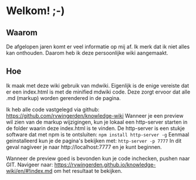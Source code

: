 # Welkom! ;-)


## Waarom

De afgelopen jaren komt er veel informatie op mij af. Ik merk dat ik niet alles kan onthouden.
Daarom heb ik deze persoonlijke wiki aangemaakt.

## Hoe

Ik maak met deze wiki gebruik van mdwiki.
Eigenlijk is de enige vereiste dat er een index.html is met de minified mdwiki code.
Deze zorgt ervoor dat alle .md (markup) worden gerendered in de pagina.

Ik heb alle code vastgelegd via github: https://github.com/rvwingerden/knowledge-wiki
Wanneer je een preview wil zien van de markup wijzigingen, kun je lokaal een http-server starten in
de folder waarin deze index.html is te vinden. 
De http-server is een stukje software dat met npm is te ontsluiten:
`npm install http-server -g`
Eenmaal geinstalleerd kun je de pagina's bekijken met:
`http-server -p 7777` In dit geval nagiveer je naar http://localhost:7777 en je kunt beginnen.

Wanneer de preview goed is bevonden kun je code inchecken, pushen naar GIT.
Navigeer naar: https://rvwingerden.github.io/knowledge-wiki/en/#!index.md om het resultaat te bekijken.

